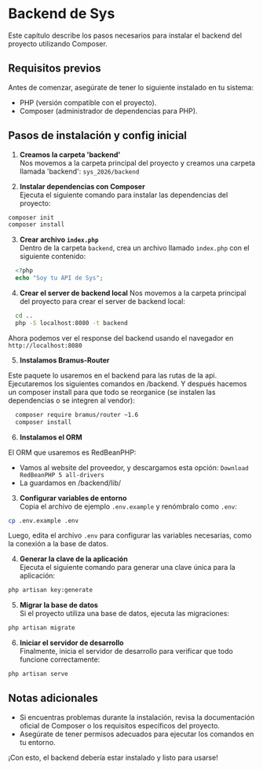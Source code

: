 # Backend de Sys

Este capítulo describe los pasos necesarios para instalar el backend del proyecto utilizando Composer.

## Requisitos previos

Antes de comenzar, asegúrate de tener lo siguiente instalado en tu sistema:
- PHP (versión compatible con el proyecto).
- Composer (administrador de dependencias para PHP).

## Pasos de instalación y config inicial

1. **Creamos la carpeta 'backend'**  
  Nos movemos a la carpeta principal del proyecto y creamos una carpeta llamada 'backend': `sys_2026/backend`

2. **Instalar dependencias con Composer**  
  Ejecuta el siguiente comando para instalar las dependencias del proyecto:
  ```bash
  composer init
  composer install
  ```
3. **Crear archivo `index.php`**  
    Dentro de la carpeta `backend`, crea un archivo llamado `index.php` con el siguiente contenido:  
  ```php
    <?php
    echo "Soy tu API de Sys";
  ```

4. **Crear el server de backend local**
Nos movemos a la carpeta principal del proyecto para crear el server de backend local:
```bash
  cd .. 
  php -S localhost:8080 -t backend
```
Ahora podemos ver el response del backend usando el navegador en `http://localhost:8080`

5. **Instalamos Bramus-Router**

Este paquete lo usaremos en el backend para las rutas de la api. Ejecutaremos los siguientes comandos en /backend. Y después hacemos un composer install para que todo se reorganice (se instalen las dependencias o se integren al vendor):
```bash
  composer require bramus/router ~1.6 
  composer install
```

6. **Instalamos el ORM**

El ORM que usaremos es RedBeanPHP:

- Vamos al website del proveedor, y descargamos esta opción: `Download RedBeanPHP 5 all-drivers`
- La guardamos en /backend/lib/


3. **Configurar variables de entorno**  
  Copia el archivo de ejemplo `.env.example` y renómbralo como `.env`:
  ```bash
  cp .env.example .env
  ```
  Luego, edita el archivo `.env` para configurar las variables necesarias, como la conexión a la base de datos.

4. **Generar la clave de la aplicación**  
  Ejecuta el siguiente comando para generar una clave única para la aplicación:
  ```bash
  php artisan key:generate
  ```

5. **Migrar la base de datos**  
  Si el proyecto utiliza una base de datos, ejecuta las migraciones:
  ```bash
  php artisan migrate
  ```

6. **Iniciar el servidor de desarrollo**  
  Finalmente, inicia el servidor de desarrollo para verificar que todo funcione correctamente:
  ```bash
  php artisan serve
  ```

## Notas adicionales

- Si encuentras problemas durante la instalación, revisa la documentación oficial de Composer o los requisitos específicos del proyecto.
- Asegúrate de tener permisos adecuados para ejecutar los comandos en tu entorno.

¡Con esto, el backend debería estar instalado y listo para usarse!
